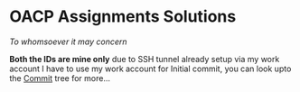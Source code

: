 # OACP Assignments Solutions

*To whomsoever it may concern*

**Both the IDs are mine only** due to SSH tunnel already setup via my work account I have to use my work account for Initial commit, you can look upto the [Commit](https://github.com/sanskar-singh-2403/OACP/commits/main/) tree for more...
